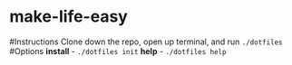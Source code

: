 make-life-easy
============
#Instructions
 Clone down the repo, open up terminal, and run `./dotfiles`
#Options
__install__ - `./dotfiles init`
__help__ - `./dotfiles help`


